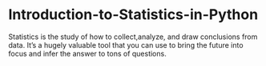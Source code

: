 # Introduction-to-Statistics-in-Python

Statistics is the study of how to collect,analyze, and draw conclusions from data.
It’s a hugely valuable tool that you can use to bring the future into focus and infer the answer to tons of questions.
